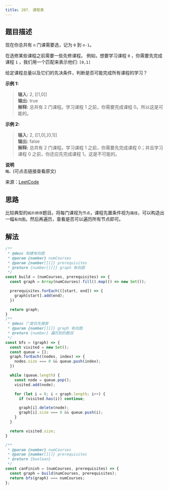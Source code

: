 ```yaml
---
title: 207. 课程表
---
```


## 题目描述

现在你总共有 `n` 门课需要选，记为 `0` 到 `n-1`。

在选修某些课程之前需要一些先修课程。 例如，想要学习课程 `0` ，你需要先完成课程 `1` ，我们用一个匹配来表示他们: `[0,1]`

给定课程总量以及它们的先决条件，判断是否可能完成所有课程的学习？

**示例 1:**
> **输入:** 2, [[1,0]]  
> **输出:** true  
> **解释:** 总共有 2 门课程。学习课程 1 之前，你需要完成课程 0。所以这是可能的。  

**示例 2:**
> **输入:** 2, [[1,0],[0,1]]  
> **输出:** false  
> **解释:** 总共有 2 门课程。学习课程 1 之前，你需要先完成​课程 0；并且学习课程 0 之前，你还应先完成课程 1。这是不可能的。  

**说明**  
`略。`(可点击链接查看原文)

来源：[LeetCode](https://leetcode-cn.com/problems/course-schedule)

## 思路
比较典型的`拓扑排序`题目。将每门课视为`节点`，课程先置条件视为`路径`，可以构造出一幅`有向图`。然后再遍历，查看是否可以遍历所有节点即可。

## 解法
```js
/**
 * @desc 构建有向图
 * @param {number} numCourses 
 * @param {number[][]} prerequisites 
 * @return {number[][]} graph 有向图
 */
const build = (numCourses, prerequisites) => {
  const graph = Array(numCourses).fill().map(() => new Set());

  prerequisites.forEach(([start, end]) => {
    graph[start].add(end);
  })

  return graph;
}
/**
 * @desc 广度优先搜索
 * @param {number[][]} graph 有向图
 * @return {number} 遍历到的数目
 */
const bfs = (graph) => {
  const visited = new Set();
  const queue = [];
  graph.forEach((nodes, index) => {
    nodes.size === 0 && queue.push(index);
  })

  while (queue.length) {
    const node = queue.pop();
    visited.add(node);

    for (let i = 0; i < graph.length; i++) {
      if (visited.has(i)) continue;

      graph[i].delete(node);
      graph[i].size === 0 && queue.push(i);
    }
  }

  return visited.size;
}

/**
 * @param {number} numCourses
 * @param {number[][]} prerequisites
 * @return {boolean}
 */
const canFinish = (numCourses, prerequisites) => {
  const graph = build(numCourses, prerequisites);
  return bfs(graph) === numCourses;
};
```
